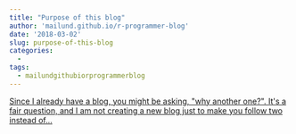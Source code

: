 ```yaml
---
title: "Purpose of this blog"
author: 'mailund.github.io/r-programmer-blog'
date: '2018-03-02'
slug: purpose-of-this-blog
categories:
  - 
tags:
  - mailundgithubiorprogrammerblog
---
```


[Since I already have a blog, you might be asking, "why another one?". It's a fair question, and I am not creating a new blog just to make you follow two instead of...<click to read more>](https://mailund.github.io/r-programmer-blog/2018/03/02/purpose-of-this-blog/)

